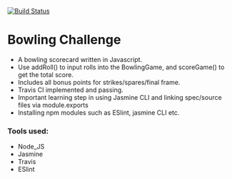 [![Build Status](https://travis-ci.org/harrylb14/bowling-challenge.svg?branch=master)](https://travis-ci.org/harrylb14/bowling-challenge)

Bowling Challenge
=================

- A bowling scorecard written in Javascript.
- Use addRoll() to input rolls into the BowlingGame, and scoreGame() to get the total score.
- Includes all bonus points for strikes/spares/final frame. 
- Travis CI implemented and passing. 
- Important learning step in using Jasmine CLI and linking spec/source files via module.exports 
- Installing npm modules such as ESlint, jasmine CLI etc. 

### Tools used: 
- Node_JS
- Jasmine
- Travis 
- ESlint 
